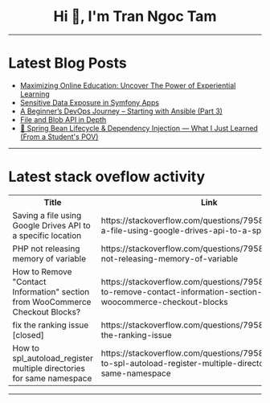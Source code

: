 <h1 align="center">Hi 👋, I'm Tran Ngoc Tam</h1>

---

# Latest Blog Posts 
<!-- BLOG-POST-LIST:START -->
- [Maximizing Online Education: Uncover The Power of Experiential Learning](https://dev.to/ghummantech/maximizing-online-education-uncover-the-power-of-experiential-learning-54g)
- [Sensitive Data Exposure in Symfony Apps](https://dev.to/pentest_testing_corp/sensitive-data-exposure-in-symfony-apps-33jc)
- [A Beginner’s DevOps Journey – Starting with Ansible &lpar;Part 3&rpar;](https://dev.to/sheharyar566/a-beginners-devops-journey-starting-with-ansible-part-3-57ma)
- [File and Blob API in Depth](https://dev.to/omriluz1/file-and-blob-api-in-depth-20lj)
- [🌿 Spring Bean Lifecycle &amp; Dependency Injection — What I Just Learned &lpar;From a Student&#39;s POV&rpar;](https://dev.to/arkadiptakundu/spring-bean-lifecycle-dependency-injection-what-i-just-learned-from-a-students-pov-1d5k)
<!-- BLOG-POST-LIST:END -->

---

# Latest stack oveflow activity
<table>
  <tr><th>Title</th><th>Link</th></tr>
  <!-- STACKOVERFLOW:START --><tr><td>Saving a file using Google Drives API to a specific location</td><td>https://stackoverflow.com/questions/79582944/saving-a-file-using-google-drives-api-to-a-specific-location</td></tr><tr><td>PHP not releasing memory of variable</td><td>https://stackoverflow.com/questions/79582537/php-not-releasing-memory-of-variable</td></tr><tr><td>How to Remove &quot;Contact Information&quot; section from WooCommerce Checkout Blocks?</td><td>https://stackoverflow.com/questions/79582139/how-to-remove-contact-information-section-from-woocommerce-checkout-blocks</td></tr><tr><td>fix the ranking issue [closed]</td><td>https://stackoverflow.com/questions/79582060/fix-the-ranking-issue</td></tr><tr><td>How to spl_autoload_register multiple directories for same namespace</td><td>https://stackoverflow.com/questions/79582041/how-to-spl-autoload-register-multiple-directories-for-same-namespace</td></tr><!-- STACKOVERFLOW:END -->
</table>

---


